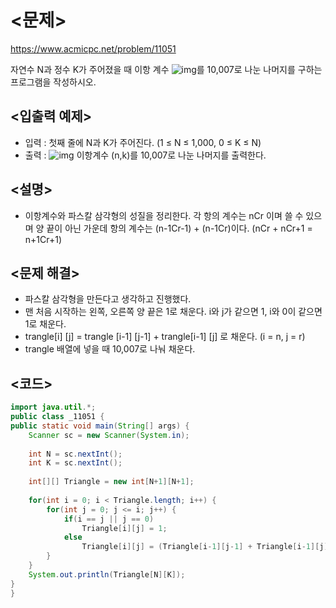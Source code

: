 # <문제>

https://www.acmicpc.net/problem/11051

자연수 N과 정수 K가 주어졌을 때 이항 계수 ![img](file:///C:/Users/kathe/AppData/Local/Temp/msohtmlclip1/01/clip_image002.png)를 10,007로 나눈 나머지를 구하는 프로그램을 작성하시오.  

## <입출력 예제>

* 입력 : 첫째 줄에 N과 K가 주어진다. (1 ≤ N ≤ 1,000, 0 ≤ K ≤ N)
* 출력 : ![img](file:///C:/Users/kathe/AppData/Local/Temp/msohtmlclip1/01/clip_image002.png) 이항계수 (n,k)를 10,007로 나눈 나머지를 출력한다.

## <설명>

* 이항계수와 파스칼 삼각형의 성질을 정리한다.  각 항의 계수는 nCr 이며 쓸 수 있으며 양 끝이 아닌 가운데 항의 계수는 (n-1Cr-1) + (n-1Cr)이다. (nCr  + nCr+1 = n+1Cr+1)

## <문제 해결>

* 파스칼 삼각형을 만든다고 생각하고 진행했다. 
* 맨 처음 시작하는 왼쪽, 오른쪽 양 끝은 1로 채운다. i와 j가 같으면 1, i와 0이 같으면 1로 채운다. 
* trangle[i] [j] = trangle [i-1] [j-1] + trangle[i-1] [j] 로 채운다. (i = n, j = r)
* trangle 배열에 넣을 때 10,007로 나눠 채운다.

## <코드>



```java
import java.util.*;
public class _11051 {
public static void main(String[] args) {
    Scanner sc = new Scanner(System.in);
    
    int N = sc.nextInt();
    int K = sc.nextInt();
    
    int[][] Triangle = new int[N+1][N+1];
    
    for(int i = 0; i < Triangle.length; i++) {
        for(int j = 0; j <= i; j++) {
            if(i == j || j == 0)
                Triangle[i][j] = 1;
            else
                Triangle[i][j] = (Triangle[i-1][j-1] + Triangle[i-1][j]) % 10007;
        }
    }
    System.out.println(Triangle[N][K]);
}
}
```

